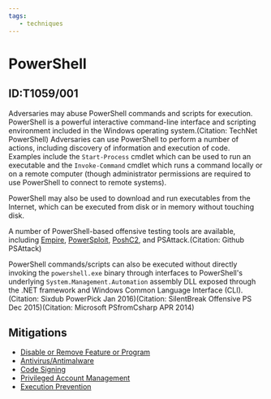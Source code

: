 ```yaml
---
tags:
   - techniques
---
```

# PowerShell
## ID:T1059/001
Adversaries may abuse PowerShell commands and scripts for execution. PowerShell is a powerful interactive command-line interface and scripting environment included in the Windows operating system.(Citation: TechNet PowerShell) Adversaries can use PowerShell to perform a number of actions, including discovery of information and execution of code. Examples include the <code>Start-Process</code> cmdlet which can be used to run an executable and the <code>Invoke-Command</code> cmdlet which runs a command locally or on a remote computer (though administrator permissions are required to use PowerShell to connect to remote systems).

PowerShell may also be used to download and run executables from the Internet, which can be executed from disk or in memory without touching disk.

A number of PowerShell-based offensive testing tools are available, including [Empire](software/S0363),  [PowerSploit](software/S0194), [PoshC2](software/S0378), and PSAttack.(Citation: Github PSAttack)

PowerShell commands/scripts can also be executed without directly invoking the <code>powershell.exe</code> binary through interfaces to PowerShell's underlying <code>System.Management.Automation</code> assembly DLL exposed through the .NET framework and Windows Common Language Interface (CLI).(Citation: Sixdub PowerPick Jan 2016)(Citation: SilentBreak Offensive PS Dec 2015)(Citation: Microsoft PSfromCsharp APR 2014)
## Mitigations
* [Disable or Remove Feature or Program](mitigations/M1042)
* [Antivirus/Antimalware](mitigations/M1049)
* [Code Signing](mitigations/M1045)
* [Privileged Account Management](mitigations/M1026)
* [Execution Prevention](mitigations/M1038)
